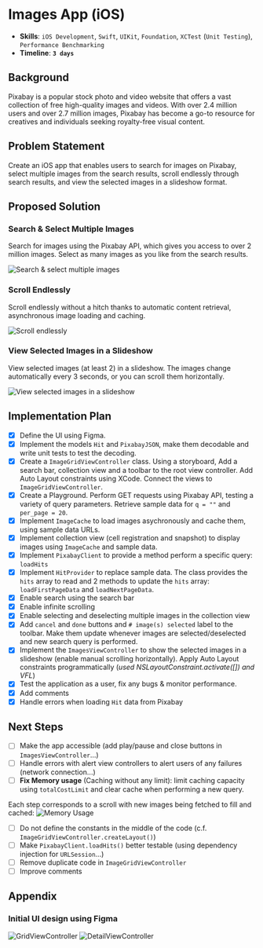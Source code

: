 # Images App (iOS)

- **Skills**: `iOS Development`, `Swift`, `UIKit`, `Foundation`, `XCTest` (`Unit Testing`), `Performance Benchmarking`
- **Timeline**: **`3 days`**

## Background

Pixabay is a popular stock photo and video website that offers a vast collection of free high-quality images and videos. With over 2.4 million users and over 2.7 million images, Pixabay has become a go-to resource for creatives and individuals seeking royalty-free visual content.

## Problem Statement

Create an iOS app that enables users to search for images on Pixabay, select multiple images from the search results, scroll endlessly through search results, and view the selected images in a slideshow format.

## Proposed Solution

### Search & Select Multiple Images

Search for images using the Pixabay API, which gives you access to over 2 million images. Select as many images as you like from the search results.

![Search & select multiple images](/res/multiple/multiple_q_multiple_selected.png)


### Scroll Endlessly

Scroll endlessly without a hitch thanks to automatic content retrieval, asynchronous image loading and caching.

![Scroll endlessly](/res/multiple/multiple_q_loading.png)


### View Selected Images in a Slideshow

View selected images (at least 2) in a slideshow. The images change automatically every 3 seconds, or you can scroll them horizontally.

![View selected images in a slideshow](/res/multiple/q_japan_selected_images.png)


## Implementation Plan

- [x] Define the UI using Figma.
- [x] Implement the models `Hit` and `PixabayJSON`, make them decodable and write unit tests to test the decoding.
- [x] Create a `ImageGridViewController` class. Using a storyboard, Add a search bar, collection view and a toolbar to the root view controller. Add Auto Layout constraints using XCode. Connect the views to `ImageGridViewController`.
- [x] Create a Playground. Perform GET requests using Pixabay API, testing a variety of query parameters. Retrieve sample data for `q = ""` and `per_page = 20`.
- [x] Implement `ImageCache` to load images asychronously and cache them, using sample data URLs.
- [x] Implement collection view (cell registration and snapshot) to display images using `ImageCache` and sample data.
- [x] Implement `PixabayClient` to provide a method perform a specific query: `loadHits`
- [x] Implement `HitProvider` to replace sample data. The class provides the `hits` array to read and 2 methods to update the `hits` array: `loadFirstPageData` and `loadNextPageData`.
- [x] Enable search using the search bar
- [x] Enable infinite scrolling
- [x] Enable selecting and deselecting multiple images in the collection view
- [x] Add `cancel` and `done` buttons and `# image(s) selected` label to the toolbar. Make them update whenever images are selected/deselected and new search query is performed.
- [x] Implement the `ImagesViewController` to show the selected images in a slideshow (enable manual scrolling horizontally). Apply Auto Layout constraints programmatically (_used NSLayoutConstraint.activate([]) and VFL_) 
- [x] Test the application as a user, fix any bugs & monitor performance.
- [x] Add comments
- [x] Handle errors when loading `Hit` data from Pixabay

## Next Steps

- [ ] Make the app accessible (add play/pause and close buttons in `ImagesViewController`...)
- [ ] Handle errors with alert view controllers to alert users of any failures (network connection...)
- [ ] **Fix Memory usage** (Caching without any limit): limit caching capacity using `totalCostLimit` and clear cache when performing a new query.

Each step corresponds to a scroll with new images being fetched to fill and cached:
![Memory Usage](/res/memory_usage.png)

- [ ] Do not define the constants in the middle of the code (c.f. `ImageGridViewController.createLayout()`)
- [ ] Make `PixabayClient.loadHits()` better testable (using dependency injection for `URLSession`...)
- [ ] Remove duplicate code in `ImageGridViewController`
- [ ] Improve comments

## Appendix

### Initial UI design using Figma

![GridViewController](/res/GridViewController.png)
![DetailViewController](/res/DetailViewController.png)
